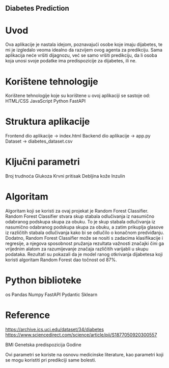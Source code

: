## Diabetes Prediction

# Uvod

Ova aplikacije je nastala idejom, poznavajući osobe koje imaju dijabetes, te mi je izgledalo veoma idealno da razvijem ovog agenta za predikciju. 
Sama aplikacija neće vršiti dijagnozu, već se samo vršiti predikciju, da li osoba koja unosi svoje podatke ima predispozicije za dijabetes, ili ne.

# Korištene tehnologije

Korištene tehnologije koje su korištene u ovoj aplikaciji se sastoje od:
HTML/CSS
JavaScript
Python
FastAPI

# Struktura aplikacije

Frontend dio aplikacije → index.html
Backend dio aplikacije → app.py
Dataset → diabetes_dataset.csv

# Ključni parametri

Broj trudnoća
Glukoza
Krvni pritisak
Debljina kože
Inzulin

# Algoritam

Algoritam koji se koristi za ovaj projekat je Random Forest Classifier. Random Forest Classifier stvara skup stabala odlučivanja iz nasumično odabranog podskupa skupa za obuku. To je skup stabala odlučivanja iz nasumično odabranog podskupa skupa za obuku, a zatim prikuplja glasove iz različitih stabala odlučivanja kako bi se odlučilo o konačnom predviđanju. 
Dodatno, Random Forest Classifier može se nositi s zadacima klasifikacije i regresije, a njegova sposobnost pružanja rezultata važnosti značajki čini ga vrijednim alatom za razumijevanje značaja različitih varijabli u skupu podataka.
Rezultati su pokazali da je model ranog otkrivanja dijabetesa koji koristi algoritam Random Forest dao točnost od 87%.

# Python biblioteke

os
Pandas
Numpy
FastAPI
Pydantic
Sklearn 

# Reference 

https://archive.ics.uci.edu/dataset/34/diabetes 
https://www.sciencedirect.com/science/article/pii/S1877050920300557 

BMI
Genetska predispozicija
Godine

Ovi parametri se koriste na osnovu medicinske literature, kao parametri koji se mogu koristiti pri predikciji same bolesti.

